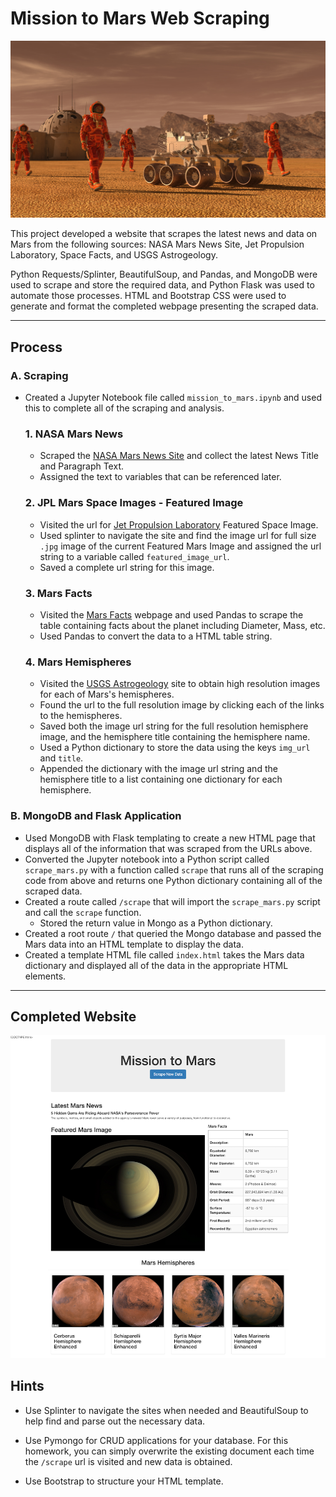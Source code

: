 # Mission to Mars Web Scraping

<p align="center">
  <img src="Images/mission_to_mars.png" width="600">
</p>

This project developed a website that scrapes the latest news and data on Mars from the following sources: NASA Mars News Site, Jet Propulsion Laboratory, Space Facts, and USGS Astrogeology.

Python Requests/Splinter, BeautifulSoup, and Pandas, and MongoDB were used to scrape and store the required data, and Python Flask was used to automate those processes. HTML and Bootstrap CSS were used to generate and format the completed webpage presenting the scraped data.

---

## Process ##

### A. Scraping

* Created a Jupyter Notebook file called `mission_to_mars.ipynb` and used this to complete all of the scraping and analysis.

    ### 1. NASA Mars News

    * Scraped the [NASA Mars News Site](https://mars.nasa.gov/news/) and collect the latest News Title and Paragraph Text. 
    * Assigned the text to variables that can be referenced later.

    ### 2. JPL Mars Space Images - Featured Image

    * Visited the url for [Jet Propulsion Laboratory](https://www.jpl.nasa.gov/spaceimages/?search=&category=Mars) Featured Space Image.
    * Used splinter to navigate the site and find the image url for full size `.jpg` image of the current Featured Mars Image and assigned the url string to a variable called `featured_image_url`.
    * Saved a complete url string for this image.

    ### 3. Mars Facts

    * Visited the [Mars Facts](https://space-facts.com/mars/) webpage and used Pandas to scrape the table containing facts about the planet including Diameter, Mass, etc.
    * Used Pandas to convert the data to a HTML table string.

    ### 4. Mars Hemispheres

    * Visited the [USGS Astrogeology](https://astrogeology.usgs.gov/search/results?q=hemisphere+enhanced&k1=target&v1=Mars) site to obtain high resolution images for each of Mars's hemispheres.
    * Found the url to the full resolution image by clicking each of the links to the hemispheres.
    * Saved both the image url string for the full resolution hemisphere image, and the hemisphere title containing the hemisphere name. 
    * Used a Python dictionary to store the data using the keys `img_url` and `title`.
    * Appended the dictionary with the image url string and the hemisphere title to a list containing one dictionary for each hemisphere.


### B. MongoDB and Flask Application

* Used MongoDB with Flask templating to create a new HTML page that displays all of the information that was scraped from the URLs above.
* Converted the Jupyter notebook into a Python script called `scrape_mars.py` with a function called `scrape` that runs all of the scraping code from above and returns one Python dictionary containing all of the scraped data.
* Created a route called `/scrape` that will import the `scrape_mars.py` script and call the `scrape` function.
    * Stored the return value in Mongo as a Python dictionary.
* Created a root route `/` that queried the Mongo database and passed the Mars data into an HTML template to display the data.
* Created a template HTML file called `index.html` takes the Mars data dictionary and displayed all of the data in the appropriate HTML elements.

---

## Completed Website ##

<p align="center">
  <img src="Mission-to-Mars_screenshot.png" width="800">
</p>

## Hints

* Use Splinter to navigate the sites when needed and BeautifulSoup to help find and parse out the necessary data.

* Use Pymongo for CRUD applications for your database. For this homework, you can simply overwrite the existing document each time the `/scrape` url is visited and new data is obtained.

* Use Bootstrap to structure your HTML template.
